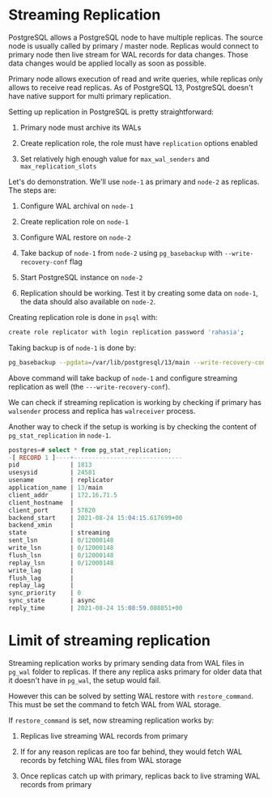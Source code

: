 Streaming Replication
=====================

PostgreSQL allows a PostgreSQL node to have multiple replicas. The source node is usually called by primary / master node. Replicas would connect to primary node then live stream for WAL records for data changes. Those data changes would be applied locally as soon as possible.

Primary node allows execution of read and write queries, while replicas only allows to receive read replicas. As of PostgreSQL 13, PostgreSQL doesn't have native support for multi primary replication.

Setting up replication in PostgreSQL is pretty straightforward:

1. Primary node must archive its WALs

1. Create replication role, the role must have `replication` options enabled

1. Set relatively high enough value for `max_wal_senders` and `max_replication_slots`

Let's do demonstration. We'll use `node-1` as primary and `node-2` as replicas. The steps are:

1. Configure WAL archival on `node-1`

1. Create replication role on `node-1`

1. Configure WAL restore on `node-2`

1. Take backup of `node-1` from `node-2` using `pg_basebackup` with `--write-recovery-conf` flag

1. Start PostgreSQL instance on `node-2`

1. Replication should be working. Test it by creating some data on `node-1`, the data should also available on `node-2`.

Creating replication role is done in `psql` with:

``` bash
create role replicator with login replication password 'rahasia';
```

Taking backup is of `node-1` is done by:

``` bash
pg_basebackup --pgdata=/var/lib/postgresql/13/main --write-recovery-conf --user=replicator --host=IP_OF_NODE_1
```

Above command will take backup of `node-1` and configure streaming replication as well (the `---write-recovery-conf`).

We can check if streaming replication is working by checking if primary has `walsender` process and replica has `walreceiver` process.

Another way to check if the setup is working is by checking the content of `pg_stat_replication` in `node-1`.

``` sql
postgres=# select * from pg_stat_replication;
-[ RECORD 1 ]----+------------------------------
pid              | 1813
usesysid         | 24581
usename          | replicator
application_name | 13/main
client_addr      | 172.16.71.5
client_hostname  |
client_port      | 57820
backend_start    | 2021-08-24 15:04:15.617699+00
backend_xmin     |
state            | streaming
sent_lsn         | 0/12000148
write_lsn        | 0/12000148
flush_lsn        | 0/12000148
replay_lsn       | 0/12000148
write_lag        |
flush_lag        |
replay_lag       |
sync_priority    | 0
sync_state       | async
reply_time       | 2021-08-24 15:08:59.088851+00
```

# Limit of streaming replication

Streaming replication works by primary sending data from WAL files in `pg_wal` folder to replicas. If there any replica asks primary for older data that it doesn't have in `pg_wal`, the setup would fail.

However this can be solved by setting WAL restore with `restore_command`. This must be set the command to fetch WAL from WAL storage.

If `restore_command` is set, now streaming replication works by:

1. Replicas live streaming WAL records from primary

1. If for any reason replicas are too far behind, they would fetch WAL records by fetching WAL files from WAL storage

1. Once replicas catch up with primary, replicas back to live straming WAL records from primary
